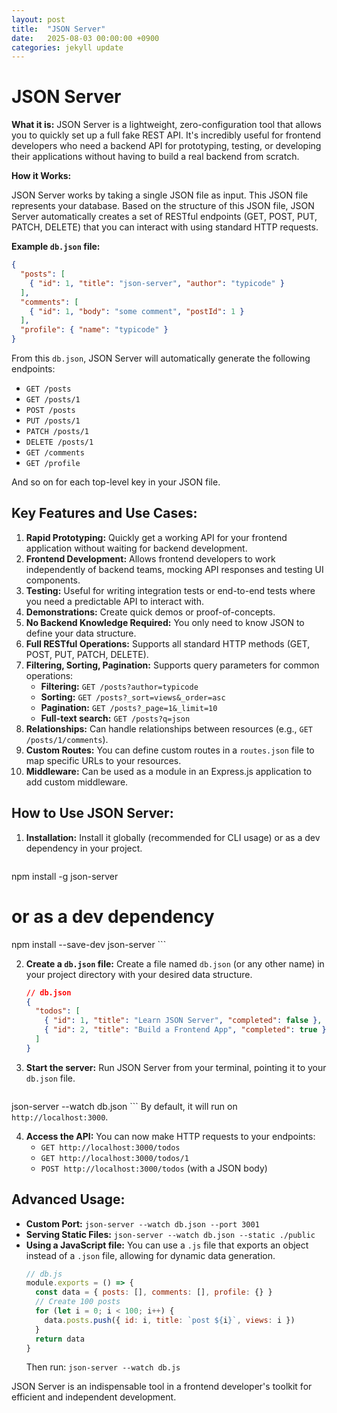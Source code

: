 ```yaml
---
layout: post
title:  "JSON Server"
date:   2025-08-03 00:00:00 +0900
categories: jekyll update
---
```

# JSON Server

**What it is:**
JSON Server is a lightweight, zero-configuration tool that allows you to quickly set up a full fake REST API. It's incredibly useful for frontend developers who need a backend API for prototyping, testing, or developing their applications without having to build a real backend from scratch.

**How it Works:**

JSON Server works by taking a single JSON file as input. This JSON file represents your database. Based on the structure of this JSON file, JSON Server automatically creates a set of RESTful endpoints (GET, POST, PUT, PATCH, DELETE) that you can interact with using standard HTTP requests.

**Example `db.json` file:**

```json
{
  "posts": [
    { "id": 1, "title": "json-server", "author": "typicode" }
  ],
  "comments": [
    { "id": 1, "body": "some comment", "postId": 1 }
  ],
  "profile": { "name": "typicode" }
}
```

From this `db.json`, JSON Server will automatically generate the following endpoints:

*   `GET /posts`
*   `GET /posts/1`
*   `POST /posts`
*   `PUT /posts/1`
*   `PATCH /posts/1`
*   `DELETE /posts/1`
*   `GET /comments`
*   `GET /profile`

And so on for each top-level key in your JSON file.

## Key Features and Use Cases:

1.  **Rapid Prototyping:** Quickly get a working API for your frontend application without waiting for backend development.
2.  **Frontend Development:** Allows frontend developers to work independently of backend teams, mocking API responses and testing UI components.
3.  **Testing:** Useful for writing integration tests or end-to-end tests where you need a predictable API to interact with.
4.  **Demonstrations:** Create quick demos or proof-of-concepts.
5.  **No Backend Knowledge Required:** You only need to know JSON to define your data structure.
6.  **Full RESTful Operations:** Supports all standard HTTP methods (GET, POST, PUT, PATCH, DELETE).
7.  **Filtering, Sorting, Pagination:** Supports query parameters for common operations:
    *   **Filtering:** `GET /posts?author=typicode`
    *   **Sorting:** `GET /posts?_sort=views&_order=asc`
    *   **Pagination:** `GET /posts?_page=1&_limit=10`
    *   **Full-text search:** `GET /posts?q=json`
8.  **Relationships:** Can handle relationships between resources (e.g., `GET /posts/1/comments`).
9.  **Custom Routes:** You can define custom routes in a `routes.json` file to map specific URLs to your resources.
10. **Middleware:** Can be used as a module in an Express.js application to add custom middleware.

## How to Use JSON Server:

1.  **Installation:**
    Install it globally (recommended for CLI usage) or as a dev dependency in your project.
    ```bash
npm install -g json-server
# or as a dev dependency
npm install --save-dev json-server
    ```

2.  **Create a `db.json` file:**
    Create a file named `db.json` (or any other name) in your project directory with your desired data structure.

    ```json
    // db.json
    {
      "todos": [
        { "id": 1, "title": "Learn JSON Server", "completed": false },
        { "id": 2, "title": "Build a Frontend App", "completed": true }
      ]
    }
    ```

3.  **Start the server:**
    Run JSON Server from your terminal, pointing it to your `db.json` file.
    ```bash
json-server --watch db.json
    ```
    By default, it will run on `http://localhost:3000`.

4.  **Access the API:**
    You can now make HTTP requests to your endpoints:
    *   `GET http://localhost:3000/todos`
    *   `GET http://localhost:3000/todos/1`
    *   `POST http://localhost:3000/todos` (with a JSON body)

## Advanced Usage:

*   **Custom Port:** `json-server --watch db.json --port 3001`
*   **Serving Static Files:** `json-server --watch db.json --static ./public`
*   **Using a JavaScript file:** You can use a `.js` file that exports an object instead of a `.json` file, allowing for dynamic data generation.
    ```javascript
    // db.js
    module.exports = () => {
      const data = { posts: [], comments: [], profile: {} }
      // Create 100 posts
      for (let i = 0; i < 100; i++) {
        data.posts.push({ id: i, title: `post ${i}`, views: i })
      }
      return data
    }
    ```
    Then run: `json-server --watch db.js`

JSON Server is an indispensable tool in a frontend developer's toolkit for efficient and independent development.